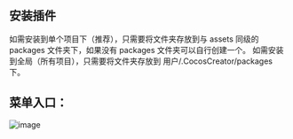 ## 安装插件

如需安装到单个项目下（推荐），只需要将文件夹存放到与 assets 同级的 packages 文件夹下，如果没有 packages 文件夹可以自行创建一个。
如需安装到全局（所有项目），只需要将文件夹存放到 用户/.CocosCreator/packages 下。

## 菜单入口：

![image](https://user-images.githubusercontent.com/7564028/116521766-f7f72800-a906-11eb-878b-6d0882d16773.png)

